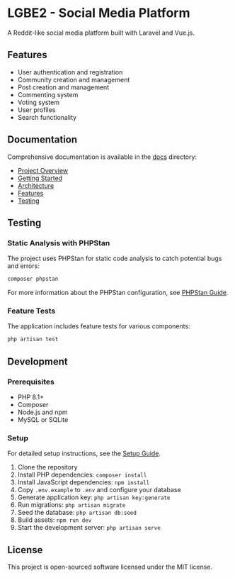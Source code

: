 # LGBE2 - Social Media Platform

A Reddit-like social media platform built with Laravel and Vue.js.

## Features

- User authentication and registration
- Community creation and management
- Post creation and management
- Commenting system
- Voting system
- User profiles
- Search functionality

## Documentation

Comprehensive documentation is available in the [docs](docs/) directory:

- [Project Overview](docs/project-overview.md)
- [Getting Started](docs/getting-started/setup-guide.md)
- [Architecture](docs/architecture/specifications.md)
- [Features](docs/features/)
- [Testing](docs/testing/)

## Testing

### Static Analysis with PHPStan

The project uses PHPStan for static code analysis to catch potential bugs and errors:

```bash
composer phpstan
```

For more information about the PHPStan configuration, see [PHPStan Guide](docs/testing/phpstan-guide.md).

### Feature Tests

The application includes feature tests for various components:

```bash
php artisan test
```

## Development

### Prerequisites

- PHP 8.1+
- Composer
- Node.js and npm
- MySQL or SQLite

### Setup

For detailed setup instructions, see the [Setup Guide](docs/getting-started/setup-guide.md).

1. Clone the repository
2. Install PHP dependencies: `composer install`
3. Install JavaScript dependencies: `npm install`
4. Copy `.env.example` to `.env` and configure your database
5. Generate application key: `php artisan key:generate`
6. Run migrations: `php artisan migrate`
7. Seed the database: `php artisan db:seed`
8. Build assets: `npm run dev`
9. Start the development server: `php artisan serve`

## License

This project is open-sourced software licensed under the MIT license.
